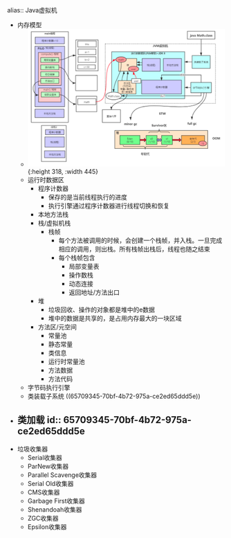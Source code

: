 alias:: Java虚拟机

- 内存模型
	- ![image.png](../assets/image_1701787772981_0.png){:height 318, :width 445}
	- 运行时数据区
		- 程序计数器
			- 保存的是当前线程执行的进度
			- 执行引擎通过程序计数器进行线程切换和恢复
		- 本地方法栈
		- 栈/虚拟机栈
			- 栈帧
				- 每个方法被调用的时候，会创建一个栈帧，并入栈。一旦完成相应的调用，则出栈。所有栈帧出栈后，线程也随之结束
				- 每个栈帧包含
					- 局部变量表
					- 操作数栈
					- 动态连接
					- 返回地址/方法出口
		- 堆
			- 垃圾回收、操作的对象都是堆中的e数据
			- 堆中的数据是共享的，是占用内存最大的一块区域
		- 方法区/元空间
			- 常量池
			- 静态常量
			- 类信息
			- 运行时常量池
			- 方法数据
			- 方法代码
	- 字节码执行引擎
	- 类装载子系统 ((65709345-70bf-4b72-975a-ce2ed65ddd5e))
- 类加载
  id:: 65709345-70bf-4b72-975a-ce2ed65ddd5e
	-
- 垃圾收集器
	- Serial收集器
	- ParNew收集器
	- Parallel Scavenge收集器
	- Serial Old收集器
	- CMS收集器
	- Garbage First收集器
	- Shenandoah收集器
	- ZGC收集器
	- Epsilon收集器